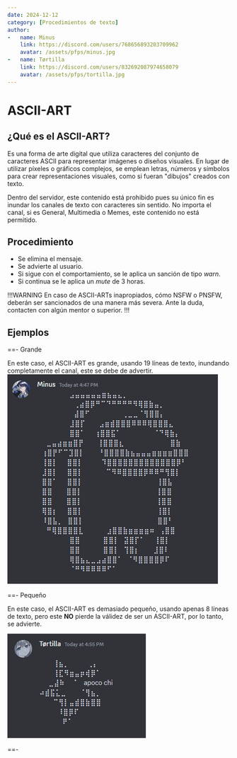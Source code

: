 ```yaml
---
date: 2024-12-12
category: [Procedimientos de texto]
author:
-   name: Minus
    link: https://discord.com/users/768656893203709962
    avatar: /assets/pfps/minus.jpg
-   name: Tørtilla
    link: https://discord.com/users/832692087974658079
    avatar: /assets/pfps/tortilla.jpg
---
```


# ASCII-ART

## ¿Qué es el ASCII-ART?

Es una forma de arte digital que utiliza caracteres del conjunto de caracteres ASCII para representar imágenes o diseños visuales. En lugar de utilizar píxeles o gráficos complejos, se emplean letras, números y símbolos para crear representaciones visuales, como si fueran "dibujos" creados con texto.

Dentro del servidor, este contenido está prohibido pues su único fin es inundar los canales de texto con caracteres sin sentido. No importa el canal, si es General, Multimedia o Memes, este contenido no está permitido.

## Procedimiento

- Se elimina el mensaje.
- Se advierte al usuario.
- Si sigue con el comportamiento, se le aplica un sanción de tipo *warn*.
- Si continua se le aplica un *mute* de 3 horas.

!!!WARNING
En caso de ASCII-ARTs inapropiados, cómo NSFW o PNSFW, deberán ser sancionados de una manera más severa. Ante la duda, contacten con algún mentor o superior.
!!!

## Ejemplos
==- Grande

En este caso, el ASCII-ART es grande, usando 19 líneas de texto, inundando completamente el canal, este se debe de advertir.
![](/assets/examples/ascii/ascii_ex_1.png)

==- Pequeño

En este caso, el ASCII-ART es demasiado pequeño, usando apenas 8 líneas de texto, pero este **NO** pierde la válidez de ser un ASCII-ART, por lo tanto, se advierte.

![](/assets/examples/ascii/ascii_ex_2.png)

==-